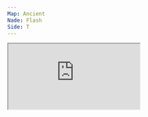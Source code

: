 ```yaml
---
Map: Ancient
Nade: Flash
Side: T
---
```

<iframe allowFullScreen=True class="grenLineUp" src="https://assets.csnades.gg/nades/ancient-flashbang-hs3iqxh2KC/hq.webm"></iframe>


